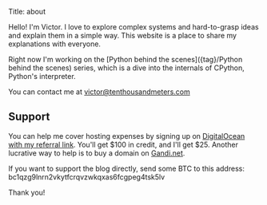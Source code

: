 Title: about

Hello! I'm Victor. I love to explore complex systems and hard-to-grasp ideas and explain them in a simple way. This website is a place to share my explanations with everyone.

Right now I'm working on the [Python behind the scenes]({tag}/Python behind the scenes) series, which is a dive into the internals of CPython, Python's interpreter.

You can contact me at victor@tenthousandmeters.com

## Support

You can help me cover hosting expenses by signing up on [DigitalOcean with my referral link](https://m.do.co/c/fb3a14e82e13). You'll get $100 in credit, and I'll get $25. Another lucrative way to help is to buy a domain on [Gandi.net](https://gandi.link/f/ccc431ff).

If you want to support the blog directly, send some BTC to this address: bc1qzg9lnrn2vkytfcrqvzwkqxas6fcgpeg4tsk5lv

Thank you!
